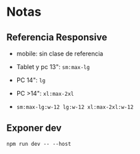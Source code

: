 # Notas

## Referencia Responsive

- mobile: sin clase de referencia
- Tablet y pc 13": `sm:max-lg`
- PC 14": `lg`
- PC >14": `xl:max-2xl`

- `sm:max-lg:w-12 lg:w-12 xl:max-2xl:w-12`

## Exponer dev

`npm run dev -- --host`
